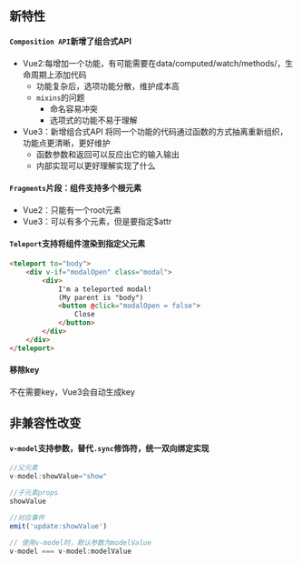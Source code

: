 ## 新特性

#### `Composition API`新增了组合式API
- Vue2:每增加一个功能，有可能需要在data/computed/watch/methods/，生命周期上添加代码
	- 功能复杂后，选项功能分散，维护成本高
	- `mixins`的问题
		- 命名容易冲突
		- 选项式的功能不易于理解
- Vue3：新增组合式API
将同一个功能的代码通过函数的方式抽离重新组织，功能点更清晰，更好维护
	- 函数参数和返回可以反应出它的输入输出
	- 内部实现可以更好理解实现了什么

#### `Fragments`片段：组件支持多个根元素
  - Vue2：只能有一个root元素
  - Vue3：可以有多个元素，但是要指定$attr

#### `Teleport`支持将组件渲染到指定父元素
```html
<teleport to="body">
	<div v-if="modalOpen" class="modal">
		<div>
			I'm a teleported modal! 
			(My parent is "body")
			<button @click="modalOpen = false">
				Close
			</button>
		</div>
	</div>
</teleport>
```

#### 移除key
不在需要key，Vue3会自动生成key

## 非兼容性改变

#### `v-model`支持参数，替代`.sync`修饰符，统一双向绑定实现
```javascript
//父元素
v-model:showValue="show"

//子元素props
showValue

//对应事件
emit('update:showValue')

// 使用v-model时，默认参数为modelValue
v-model === v-model:modelValue
```
